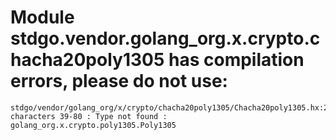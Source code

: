 # Module stdgo.vendor.golang_org.x.crypto.chacha20poly1305 has compilation errors, please do not use:
```
stdgo/vendor/golang_org/x/crypto/chacha20poly1305/Chacha20poly1305.hx:251: characters 39-80 : Type not found : golang_org.x.crypto.poly1305.Poly1305

```

